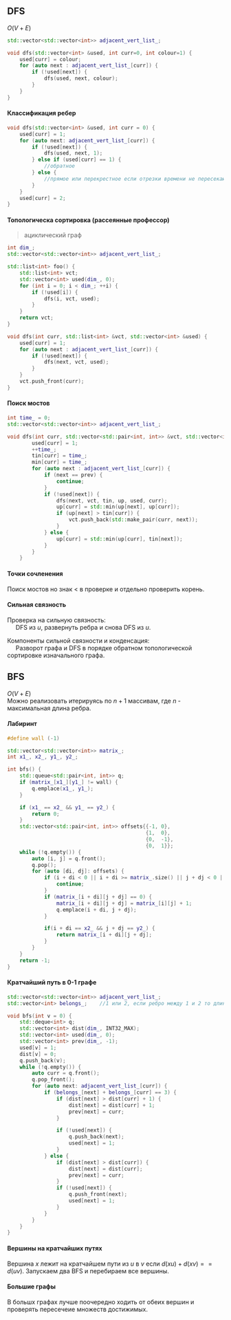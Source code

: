 ## DFS
$O(V + E)$

```cpp
std::vector<std::vector<int>> adjacent_vert_list_;

void dfs(std::vector<int> &used, int curr=0, int colour=1) {
    used[curr] = colour;
    for (auto next : adjacent_vert_list_[curr]) {
        if (!used[next]) {
            dfs(used, next, colour);
        }
    }
}
```

#### Классификация ребер
```cpp
void dfs(std::vector<int> &used, int curr = 0) {
    used[curr] = 1;
    for (auto next: adjacent_vert_list_[curr]) {
        if (!used[next]) {
            dfs(used, next, 1);
        } else if (used[curr] == 1) {
            //обратное
        } else {
            //прямое или перекрестное если отрезки времени не пересекаются
        }
    }
    used[curr] = 2;
}
```

#### Топологическа сортировка (рассеянные профессор)
> ациклический граф
```cpp
int dim_;
std::vector<std::vector<int>> adjacent_vert_list_;

std::list<int> foo() {
    std::list<int> vct;
    std::vector<int> used(dim_, 0);
    for (int i = 0; i < dim_; ++i) {
        if (!used[i]) {
            dfs(i, vct, used);
        }
    }
    return vct;
}

void dfs(int curr, std::list<int> &vct, std::vector<int> &used) {
    used[curr] = 1;
    for (auto next : adjacent_vert_list_[curr]) {
        if (!used[next]) {
            dfs(next, vct, used);
        }
    }
    vct.push_front(curr);
}
```

#### Поиск мостов
```cpp
int time_ = 0;
std::vector<std::vector<int>> adjacent_vert_list_;

void dfs(int curr, std::vector<std::pair<int, int>> &vct, std::vector<int> &tin, std::vector<int> &up, std::vector<int> &used, int prev) {
        used[curr] = 1;
        ++time_;
        tin[curr] = time_;
        min[curr] = time_;
        for (auto next : adjacent_vert_list_[curr]) {
            if (next == prev) {
                continue;
            }
            if (!used[next]) {
                dfs(next, vct, tin, up, used, curr);
                up[curr] = std::min(up[next], up[curr]);
                if (up[next] > tin[curr]) {
                    vct.push_back(std::make_pair(curr, next));
                }
            } else {
                up[curr] = std::min(up[curr], tin[next]);
            }
        }
    }
```

#### Точки сочленения
Поиск мостов но знак $<$ в проверке и отдельно проверить корень.


#### Сильная связность
Проверка на сильную связность:  
&nbsp;&nbsp;&nbsp;&nbsp; DFS из $u$, развернуть ребра и снова DFS из $u$.

Компоненты сильной связности и конденсация:  
&nbsp;&nbsp;&nbsp;&nbsp;  Разворот графа и DFS в порядке обратном топологической сортировке изначального графа.

## BFS
$O(V + E)$  
Можно реализовать итерируясь по $n + 1$ массивам, где $n$ - максимальная длина ребра.

#### Лабиринт

```cpp
#define wall (-1)

std::vector<std::vector<int>> matrix_;
int x1_, x2_, y1_, y2_;

int bfs() {
    std::queue<std::pair<int, int>> q;
    if (matrix_[x1_][y1_] != wall) {
        q.emplace(x1_, y1_);
    }

    if (x1_ == x2_ && y1_ == y2_) {
        return 0;
    }
    std::vector<std::pair<int, int>> offsets{{-1, 0},
                                             {1,  0},
                                             {0,  -1},
                                             {0,  1}};
    while (!q.empty()) {
        auto [i, j] = q.front();
        q.pop();
        for (auto [di, dj]: offsets) {
            if (i + di < 0 || i + di >= matrix_.size() || j + dj < 0 || j + dj >= matrix_[i].size()) {
                continue;
            }
            if (matrix_[i + di][j + dj] == 0) {
                matrix_[i + di][j + dj] = matrix_[i][j] + 1;
                q.emplace(i + di, j + dj);
            }

            if(i + di == x2_ && j + dj == y2_) {
                return matrix_[i + di][j + dj];
            }
        }
    }
    return -1;
}
```

#### Кратчайший путь в 0-1 графе 

```cpp
std::vector<std::vector<int>> adjacent_vert_list_;
std::vector<int> belongs_;    //1 или 2, если ребро между 1 и 2 то длина ребра один

void bfs(int v = 0) {
    std::deque<int> q;
    std::vector<int> dist(dim_, INT32_MAX);
    std::vector<int> used(dim_, 0);
    std::vector<int> prev(dim_, -1);
    used[v] = 1;
    dist[v] = 0;
    q.push_back(v);
    while (!q.empty()) {
        auto curr = q.front();
        q.pop_front();
        for (auto next: adjacent_vert_list_[curr]) {
            if (belongs_[next] + belongs_[curr] == 3) {
                if (dist[next] > dist[curr] + 1) {
                    dist[next] = dist[curr] + 1;
                    prev[next] = curr;
                }

                if (!used[next]) {
                    q.push_back(next);
                    used[next] = 1;
                }
            } else {
                if (dist[next] > dist[curr]) {
                    dist[next] = dist[curr];
                    prev[next] = curr;
                }
                if (!used[next]) {
                    q.push_front(next);
                    used[next] = 1;
                }
            }
        }
    }
}
```

#### Вершины на кратчайших путях

Вершина $x$ лежит на кратчайшем пути из $u$ в $v$ если $d(xu) + d(xv) == d(uv)$. Запускаем два BFS и перебираем все вершины.

#### Большие графы

В большх графах лучше поочередно ходить от обеих вершин и проверять пересечеие множеств достижимых.
